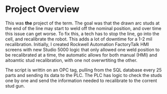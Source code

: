 # Project Overview
This was **the** project of the term. The goal was that the drawn arc studs at the end of the line may start to weld off 
the nominal position, and over time this issue can get worse. To fix this, a tech has to stop the line, go into the cell, and recalibrate the robot. This adds a lot of downtime
for a 1-2 mil recalibration. Initially, I created Rockwell Automation FactoryTalk HMI screens with new Studio 5000 logic that only allowed one weld position to be recalibrated at a time, the automatic allows for both manual (HMI) and aitoamtic stud recalibration, with one not overwrtiting the other.

 The script is writtin on an OPC tag, pulling from the SQL database every 25 parts and sending its data to the PLC. The PLC has logic to check the studs one by one and send the information needed to recalibrate to the corrent stud gun.
